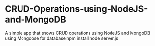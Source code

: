# CRUD-Operations-using-NodeJS-and-MongoDB
A simple app  that shows CRUD operations using NodeJS and MongoDB using Mongoose for database
npm install
node server.js
